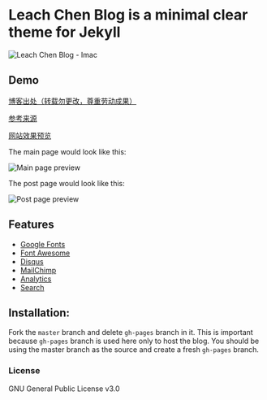 
# Leach Chen Blog is a minimal clear theme for Jekyll
![Leach Chen Blog - Imac](https://github.com/artemsheludko/adam-blog/blob/master/assets/img/adam-blog-imac.jpg?raw=true)

## Demo
[博客出处（转载勿更改，尊重劳动成果）](https://github.com/leach-chen/leach-chen.github.io/)

[参考来源](https://github.com/artemsheludko/adam-blog)

[网站效果预览](https://leach-chen.github.io/)

The main page would look like this:

![Main page preview](https://leach-chen.github.io/other/img/mainpage.png)

The post page would look like this:

![Post page preview](https://leach-chen.github.io/other/img/articpage.png)

## Features

- [Google Fonts](https://fonts.google.com/)
- [Font Awesome](http://fontawesome.io/)
- [Disqus](https://disqus.com/)
- [MailChimp](https://mailchimp.com/)
- [Analytics](https://analytics.google.com/analytics/web/)
- [Search](https://github.com/christian-fei/Simple-Jekyll-Search)

## Installation:

Fork the ``master`` branch and delete ``gh-pages`` branch in it. This is important because ``gh-pages`` branch is used here only to host the blog. You should be using the master branch as the source and create a fresh ``gh-pages`` branch.

### License

GNU General Public License v3.0
